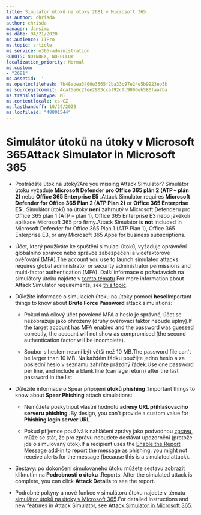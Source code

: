 ```yaml
---
title: Simulátor útoků na útoky 2681 v Microsoft 365
ms.author: chrisda
author: chrisda
manager: dansimp
ms.date: 04/21/2020
ms.audience: ITPro
ms.topic: article
ms.service: o365-administration
ROBOTS: NOINDEX, NOFOLLOW
localization_priority: Normal
ms.custom:
- "2681"
ms.assetid: ''
ms.openlocfilehash: 7b48abea3400e3565f2ba33c97e24e5b9923eb3b
ms.sourcegitcommit: 4caf5e6c2fee2903ccaf92cfc9006eb580faa7ba
ms.translationtype: MT
ms.contentlocale: cs-CZ
ms.lasthandoff: 10/29/2020
ms.locfileid: "48801544"
---
```

# <a name="attack-simulator-in-microsoft-365"></a><span data-ttu-id="1d428-102">Simulátor útoků na útoky v Microsoft 365</span><span class="sxs-lookup"><span data-stu-id="1d428-102">Attack Simulator in Microsoft 365</span></span>

- <span data-ttu-id="1d428-103">Postrádáte útok na útoky?</span><span class="sxs-lookup"><span data-stu-id="1d428-103">Are you missing Attack Simulator?</span></span> <span data-ttu-id="1d428-104">Simulátor útoku vyžaduje **Microsoft Defender pro Office 365 plán 2 (ATP – plán 2)** nebo **Office 365 Enterprise E5** .</span><span class="sxs-lookup"><span data-stu-id="1d428-104">Attack Simulator requires **Microsoft Defender for Office 365 Plan 2 (ATP Plan 2)** or **Office 365 Enterprise E5** .</span></span> <span data-ttu-id="1d428-105">Simulátor útoků na útoky **není** zahrnutý v Microsoft Defenderu pro Office 365 plán 1 (ATP – plán 1), Office 365 Enterprise E3 nebo jakékoli aplikace Microsoft 365 pro firmy.</span><span class="sxs-lookup"><span data-stu-id="1d428-105">Attack Simulator is **not** included in Microsoft Defender for Office 365 Plan 1 (ATP Plan 1), Office 365 Enterprise E3, or any Microsoft 365 Apps for business subscriptions.</span></span>

- <span data-ttu-id="1d428-106">Účet, který používáte ke spuštění simulaci útoků, vyžaduje oprávnění globálního správce nebo správce zabezpečení a vícefaktorové ověřování (MFA).</span><span class="sxs-lookup"><span data-stu-id="1d428-106">The account you use to launch simulated attacks requires global administrator or security administrator permissions and multi-factor authentication (MFA).</span></span> <span data-ttu-id="1d428-107">Další informace o požadavcích na simulátory útoku najdete v [tomto tématu](https://docs.microsoft.com/microsoft-365/security/office-365-security/attack-simulator).</span><span class="sxs-lookup"><span data-stu-id="1d428-107">For more information about Attack Simulator requirements, see [this topic](https://docs.microsoft.com/microsoft-365/security/office-365-security/attack-simulator).</span></span>

- <span data-ttu-id="1d428-108">Důležité informace o simulacích útoku na útoky pomocí **hesel**</span><span class="sxs-lookup"><span data-stu-id="1d428-108">Important things to know about **Brute Force Password** attack simulations:</span></span>

  - <span data-ttu-id="1d428-109">Pokud má cílový účet povolené MFA a heslo je správné, účet se nezobrazuje jako ohrožený (druhý ověřovací faktor nebude úplný).</span><span class="sxs-lookup"><span data-stu-id="1d428-109">If the target account has MFA enabled and the password was guessed correctly, the account will not show as compromised (the second authentication factor will be incomplete).</span></span>

  - <span data-ttu-id="1d428-110">Soubor s heslem nesmí být větší než 10 MB.</span><span class="sxs-lookup"><span data-stu-id="1d428-110">The password file can't be larger than 10 MB.</span></span> <span data-ttu-id="1d428-111">Na každém řádku použijte jedno heslo a za poslední heslo v seznamu zahrňte prázdný řádek.</span><span class="sxs-lookup"><span data-stu-id="1d428-111">Use one password per line, and include a blank line (carriage return) after the last password in the list.</span></span>

- <span data-ttu-id="1d428-112">Důležité informace o Spear připojení **útoků phishing** :</span><span class="sxs-lookup"><span data-stu-id="1d428-112">Important things to know about **Spear Phishing** attach simulations:</span></span>

  - <span data-ttu-id="1d428-113">Nemůžete poskytnout vlastní hodnotu **adresy URL přihlašovacího serveru phishing** .</span><span class="sxs-lookup"><span data-stu-id="1d428-113">By design, you can't provide a custom value for **Phishing login server URL** .</span></span>

  - <span data-ttu-id="1d428-114">Pokud příjemce používá k nahlášení zprávy jako podvodnou [zprávu,](https://docs.microsoft.com/microsoft-365/security/office-365-security/enable-the-report-message-add-in) může se stát, že pro zprávu nebudete dostávat upozornění (protože jde o simulovaný útok).</span><span class="sxs-lookup"><span data-stu-id="1d428-114">If a recipient uses the [Enable the Report Message add-in](https://docs.microsoft.com/microsoft-365/security/office-365-security/enable-the-report-message-add-in) to report the message as phishing, you might not receive alerts for the message (because this is a simulated attack).</span></span>

- <span data-ttu-id="1d428-115">Sestavy: po dokončení simulovaného útoku můžete sestavu zobrazit kliknutím na **Podrobnosti o útoku** .</span><span class="sxs-lookup"><span data-stu-id="1d428-115">Reports: After the simulated attack is complete, you can click **Attack Details** to see the report.</span></span>

- <span data-ttu-id="1d428-116">Podrobné pokyny a nové funkce v simulátoru útoku najdete v tématu [simulátor útoků na útoky v Microsoft 365](https://docs.microsoft.com/microsoft-365/security/office-365-security/attack-simulator).</span><span class="sxs-lookup"><span data-stu-id="1d428-116">For detailed instructions and new features in Attack Simulator, see [Attack Simulator in Microsoft 365](https://docs.microsoft.com/microsoft-365/security/office-365-security/attack-simulator).</span></span>
